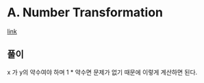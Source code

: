 # A. Number Transformation

[link](https://codeforces.com/contest/1674/problem/A)

## 풀이

x 가 y의 약수여야 하며 1 * 약수면 문제가 없기 때문에 이렇게 계산하면 된다.